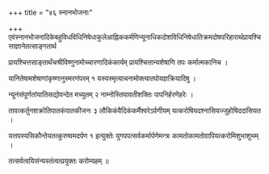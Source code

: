 +++
title = "४६ स्नानभोजनाः"

+++
एवंस्नानभोजनादिकेबहुविधविधिनिषेधाकुलेआह्निककर्मणिन्यूनाधिकदोशविधिनिषेधातिक्रमदोषपरिहारार्थप्रायश्चित्ताज्ञानेतत्साङ्गतार्थ

प्रायश्चित्तसाङ्‌तार्थंचश्रीविष्णुनामोच्चारणादिकंकार्यम् प्रायश्चित्तान्यशेषाणि तपः कर्मात्मकानिच ।

यानितेषामशेषाणांकृष्णानुस्मरणंपरम् १ यस्यस्मृत्याचनामोक्त्यातपोयज्ञक्रियादिषु ।

न्यूनंसंपूर्णतांयातिसद्योवन्देत मच्युतम् २ नाम्नोस्तियावतीशक्तिः पापनिर्हरणेहरेः ।

तावत्कर्तुनशक्रोतिपातकंपातकीजनः ३ लौकिकंवैदिकंकर्मैश्वरेऽर्पणीयम् यत्करोषियदश्नासियज्जुहोषिददासियत ।

यत्तपस्यसिकौन्तेयतत्कुरुष्वमदर्पण १ इत्युक्तेः युगपपत्सर्वकर्मार्पणेमन्त्रः कामतोकामतोवापियत्करोमिशुभाशुभम् ।

तत्सर्वत्वयिसंन्यस्तंत्वत्प्रयुक्तः करोम्यहम् ॥

